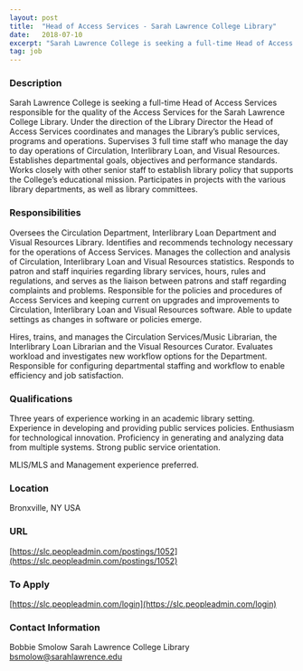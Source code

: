 ```yaml
---
layout: post
title:  "Head of Access Services - Sarah Lawrence College Library"
date:   2018-07-10
excerpt: "Sarah Lawrence College is seeking a full-time Head of Access Services responsible for the quality of the Access Services for the Sarah Lawrence College Library. Under the direction of the Library Director the Head of Access Services coordinates and manages the Library’s public services, programs and operations. Supervises 3 full..."
tag: job
---
```


### Description   

Sarah Lawrence College is seeking a full-time Head of Access Services responsible for the quality of the Access Services for the Sarah Lawrence College Library. Under the direction of the Library Director the Head of Access Services coordinates and manages the Library’s public services, programs and operations. Supervises 3 full time staff who manage the day to day operations of Circulation, Interlibrary Loan, and Visual Resources. Establishes departmental goals, objectives and performance standards. Works closely with other senior staff to establish library policy that supports the College’s educational mission. Participates in projects with the various library departments, as well as library committees.


### Responsibilities   

Oversees the Circulation Department, Interlibrary Loan Department and Visual Resources Library. Identifies and recommends technology necessary for the operations of Access Services. Manages the collection and analysis of Circulation, Interlibrary Loan and Visual Resources statistics. Responds to patron and staff inquiries regarding library services, hours, rules and regulations, and serves as the liaison between patrons and staff regarding complaints and problems. Responsible for the policies and procedures of Access Services and keeping current on upgrades and improvements to Circulation, Interlibrary Loan and Visual Resources software. Able to update settings as changes in software or policies emerge.

Hires, trains, and manages the Circulation Services/Music Librarian, the Interlibrary Loan Librarian and the Visual Resources Curator. Evaluates workload and investigates new workflow options for the Department. Responsible for configuring departmental staffing and workflow to enable efficiency and job satisfaction.


### Qualifications   

Three years of experience working in an academic library setting. Experience in developing and providing public services policies. Enthusiasm for technological innovation. Proficiency in generating and analyzing data from multiple systems. Strong public service orientation.

MLIS/MLS and Management experience preferred.




### Location   

Bronxville, NY USA


### URL   

[https://slc.peopleadmin.com/postings/1052](https://slc.peopleadmin.com/postings/1052)

### To Apply   

[https://slc.peopleadmin.com/login](https://slc.peopleadmin.com/login)




### Contact Information   

Bobbie Smolow 
Sarah Lawrence College Library 
bsmolow@sarahlawrence.edu

